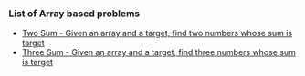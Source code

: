 ### List of Array based problems

- [Two Sum - Given an array and a target, find two numbers whose sum is target](TwoSum/README.md)
- [Three Sum - Given an array and a target, find three numbers whose sum is target](ThreeSum/README.md)

